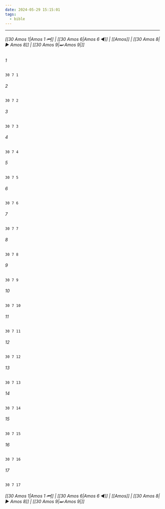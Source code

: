 ```yaml
---
date: 2024-05-29 15:15:01
tags:
  - bible
---
```

___

###### [[30 Amos 1|Amos 1 ⏮]] | [[30 Amos 6|Amos 6 ◀]] | [[Amos]] | [[30 Amos 8|▶ Amos 8]] | [[30 Amos 9|⏭ Amos 9|]]

###### 1
``` verse
30 7 1 
```
###### 2
``` verse
30 7 2 
```
###### 3
``` verse
30 7 3 
```
###### 4
``` verse
30 7 4 
```
###### 5
``` verse
30 7 5 
```
###### 6
``` verse
30 7 6 
```
###### 7
``` verse
30 7 7 
```
###### 8
``` verse
30 7 8 
```
###### 9
``` verse
30 7 9 
```
###### 10
``` verse
30 7 10 
```
###### 11
``` verse
30 7 11 
```
###### 12
``` verse
30 7 12 
```
###### 13
``` verse
30 7 13 
```
###### 14
``` verse
30 7 14 
```
###### 15
``` verse
30 7 15 
```
###### 16
``` verse
30 7 16 
```
###### 17
``` verse
30 7 17 
```

###### [[30 Amos 1|Amos 1 ⏮]] | [[30 Amos 6|Amos 6 ◀]] | [[Amos]] | [[30 Amos 8|▶ Amos 8]] | [[30 Amos 9|⏭ Amos 9|]]

